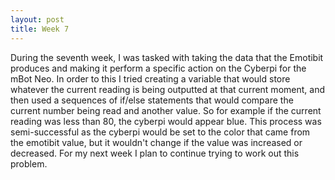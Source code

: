 ```yaml
---
layout: post
title: Week 7
---
```


During the seventh week, I was tasked with taking the data that the Emotibit produces and making it perform a specific action on the Cyberpi for the mBot Neo. In order to this I tried creating a variable that would store whatever the current reading is being outputted at that current moment, and then used a sequences of if/else statements that would compare the current number being read and another value. So for example if the current reading was less than 80, the cyberpi would appear blue. This process was semi-successful as the cyberpi would be set to the color that came from the emotibit value, but it wouldn't change if the value was increased or decreased. For my next week I plan to continue trying to work out this problem. 
